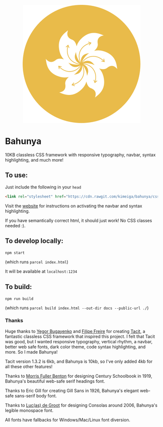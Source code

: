 <p align="center">
  <img src="bahunya-logo.png" alt="bahunya logo">
</p>

# Bahunya

10KB classless CSS framework with responsive typography, navbar, syntax highlighting, and much more!

## To use:

Just include the following in your `head`

```html
<link rel="stylesheet" href="https://cdn.rawgit.com/kimeiga/bahunya/css/bahunya-0.1.1.css" />
```

Visit the [website](https://kimeiga.github.io/bahunya/) for instructions on activating the navbar and syntax highlighting.

If you have semantically correct html, it should just work! No CSS classes needed :).

## To develop locally:

`npm start`

(which runs `parcel index.html`)

It will be available at `localhost:1234`

## To build:

`npm run build`

(which runs `parcel build index.html --out-dir docs --public-url ./`)

### Thanks

Huge thanks to [Yegor Bugayenko](https://www.yegor256.com/) and [Filipe Freire](https://filfreire.com/) for creating [Tacit](https://yegor256.github.io/tacit/), a fantastic classless CSS framework that inspired this project. I felt that Tacit was good, but I wanted responsive typography, vertical rhythm, a navbar, better web safe fonts, dark color theme, code syntax highlighting, and more. So I made Bahunya!

Tacit version 1.3.2 is 6kb, and Bahunya is 10kb, so I've only added 4kb for all these other features!

Thanks to [Morris Fuller Benton](https://www.linotype.com/682/morris-fuller-benton.html) for designing Century Schoolbook in 1919, Bahunya's beautiful web-safe serif headings font.

Thanks to Eric Gill for creating Gill Sans in 1926, Bahunya's elegant web-safe sans-serif body font.

Thanks to [Luc(as) de Groot](https://www.lucasfonts.com/home/) for designing Consolas around 2006, Bahunya's legible monospace font.

All fonts have fallbacks for Windows/Mac/Linux font diversion.
